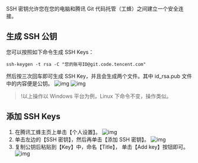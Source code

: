 SSH 密钥允许您在您的电脑和腾讯 Git 代码托管（工蜂）之间建立一个安全连接。

## 生成 SSH 公钥
您可以按照如下命令生成 SSH Keys：

```
ssh-keygen -t rsa -C "您的账号ID@git.code.tencent.com"
```

然后按三次回车即可生成 SSH Key，并且会生成两个文件。其中 id_rsa.pub 文件中的内容便是公钥。
![img](https://mc.qcloudimg.com/static/img/173699ee233a1116418c44a6044989f9/2017-08-28_114043.png)
![img](https://mc.qcloudimg.com/static/img/171eecae63ecd839c349bca6d682952c/2017-08-28_114309.png)

>!以上操作以 Windows 平台为例，Linux 下命令不变，操作类似。

## 添加 SSH Keys
1. 在腾讯工蜂主页上单击【个人设置】。
![img](https://main.qcloudimg.com/raw/e583fd886f24288e341a126299e7b07b.png)
2. 单击左边的【SSH 密钥】，然后再单击【添加 SSH 密钥】。
![img](https://main.qcloudimg.com/raw/ed0745ab6971117ef4b012cfef44a69b.png)
3. 复制公钥后粘贴到【Key】中，命名【Title】， 单击【Add key】按钮即可。
![img](https://main.qcloudimg.com/raw/214bb0b888efd9bcffeeb2a94f2ff945.png)
